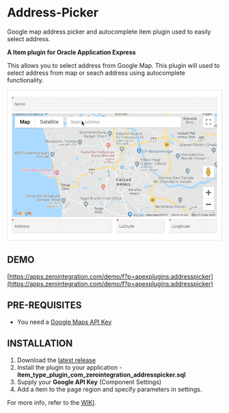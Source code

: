 # Address-Picker

Google map address picker and autocomplete item plugin used to easily select address.

**A Item plugin for Oracle Application Express**

This allows you to select address from Google Map. This plugin will used to select address from map or seach address using autocomplete functionality. 

![Preview.gif](https://raw.githubusercontent.com/apex-plugins/Address-Picker/master/Source/Preview.gif)

## DEMO ##

[https://apps.zerointegration.com/demo/f?p=apexplugins:addresspicker](https://apps.zerointegration.com/demo/f?p=apexplugins:addresspicker)

## PRE-REQUISITES ##

* You need a [Google Maps API Key](https://developers.google.com/maps/documentation/javascript/get-api-key#get-an-api-key)

## INSTALLATION ##

1. Download the [latest release](https://github.com/apex-plugins/Address-Picker/releases/latest)
2. Install the plugin to your application - **item_type_plugin_com_zerointegration_addresspicker.sql**
3. Supply your **Google API Key** (Component Settings)
4. Add a item to the page region and specify parameters in settings.

For more info, refer to the [WIKI](https://github.com/apex-plugins/Address-Picker/wiki).
